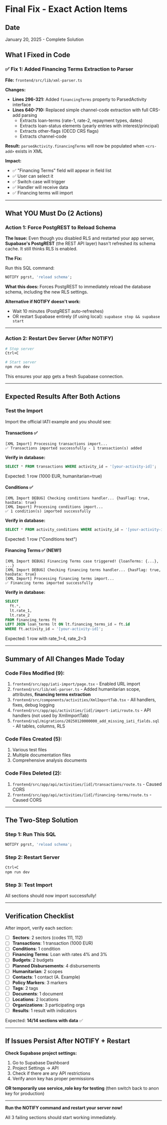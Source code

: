 # Final Fix - Exact Action Items

## Date
January 20, 2025 - Complete Solution

## What I Fixed in Code

### ✅ Fix 1: Added Financing Terms Extraction to Parser

**File:** `frontend/src/lib/xml-parser.ts`

**Changes:**
- **Lines 296-321:** Added `financingTerms` property to ParsedActivity interface
- **Lines 640-710:** Replaced simple channel-code extraction with full CRS-add parsing
  - Extracts loan-terms (rate-1, rate-2, repayment types, dates)
  - Extracts loan-status elements (yearly entries with interest/principal)
  - Extracts other-flags (OECD CRS flags)
  - Extracts channel-code

**Result:** `parsedActivity.financingTerms` will now be populated when `<crs-add>` exists in XML

**Impact:**
- ✅ "Financing Terms" field will appear in field list
- ✅ User can select it
- ✅ Switch case will trigger
- ✅ Handler will receive data
- ✅ Financing terms will import

---

## What YOU Must Do (2 Actions)

### Action 1: Force PostgREST to Reload Schema

**The Issue:**
Even though you disabled RLS and restarted your app server, **Supabase's PostgREST** (the REST API layer) hasn't refreshed its schema cache. It still thinks RLS is enabled.

**The Fix:**

Run this SQL command:

```sql
NOTIFY pgrst, 'reload schema';
```

**What this does:** Forces PostgREST to immediately reload the database schema, including the new RLS settings.

**Alternative if NOTIFY doesn't work:**
- Wait 10 minutes (PostgREST auto-refreshes)
- OR restart Supabase entirely (if using local): `supabase stop && supabase start`

---

### Action 2: Restart Dev Server (After NOTIFY)

```bash
# Stop server
Ctrl+C

# Start server  
npm run dev
```

This ensures your app gets a fresh Supabase connection.

---

## Expected Results After Both Actions

### Test the Import

Import the official IATI example and you should see:

#### Transactions ✅
```
[XML Import] Processing transactions import...
✅ Transactions imported successfully - 1 transaction(s) added
```

**Verify in database:**
```sql
SELECT * FROM transactions WHERE activity_id = '[your-activity-id]';
```
Expected: 1 row (1000 EUR, humanitarian=true)

#### Conditions ✅
```
[XML Import DEBUG] Checking conditions handler... {hasFlag: true, hasData: true}
[XML Import] Processing conditions import...
✅ 1 condition(s) imported successfully
```

**Verify in database:**
```sql
SELECT * FROM activity_conditions WHERE activity_id = '[your-activity-id]';
```
Expected: 1 row ("Conditions text")

#### Financing Terms ✅ (NEW!)
```
[XML Import DEBUG] Financing Terms case triggered! {loanTerms: {...}, ...}
[XML Import DEBUG] Checking financing terms handler... {hasFlag: true, hasData: true}
[XML Import] Processing financing terms import...
✅ Financing terms imported successfully
```

**Verify in database:**
```sql
SELECT 
  ft.*,
  lt.rate_1,
  lt.rate_2
FROM financing_terms ft
LEFT JOIN loan_terms lt ON lt.financing_terms_id = ft.id
WHERE ft.activity_id = '[your-activity-id]';
```
Expected: 1 row with rate_1=4, rate_2=3

---

## Summary of All Changes Made Today

### Code Files Modified (9):
1. `frontend/src/app/iati-import/page.tsx` - Enabled URL import
2. `frontend/src/lib/xml-parser.ts` - Added humanitarian scope, attributes, **financing terms extraction**
3. `frontend/src/components/activities/XmlImportTab.tsx` - All handlers, fixes, debug logging
4. `frontend/src/app/api/activities/[id]/import-iati/route.ts` - API handlers (not used by XmlImportTab)
5. `frontend/sql/migrations/20250120000000_add_missing_iati_fields.sql` - All tables, columns, RLS

### Code Files Created (5):
1. Various test files
2. Multiple documentation files
3. Comprehensive analysis documents

### Code Files Deleted (2):
1. `frontend/src/app/api/activities/[id]/transactions/route.ts` - Caused CORS
2. `frontend/src/app/api/activities/[id]/financing-terms/route.ts` - Caused CORS

---

## The Two-Step Solution

### Step 1: Run This SQL
```sql
NOTIFY pgrst, 'reload schema';
```

### Step 2: Restart Server
```bash
Ctrl+C
npm run dev
```

### Step 3: Test Import

All sections should now import successfully!

---

## Verification Checklist

After import, verify each section:

- [ ] **Sectors**: 2 sectors (codes 111, 112)
- [ ] **Transactions**: 1 transaction (1000 EUR)
- [ ] **Conditions**: 1 condition
- [ ] **Financing Terms**: Loan with rates 4% and 3%
- [ ] **Budgets**: 2 budgets
- [ ] **Planned Disbursements**: 4 disbursements
- [ ] **Humanitarian**: 2 scopes
- [ ] **Contacts**: 1 contact (A. Example)
- [ ] **Policy Markers**: 3 markers
- [ ] **Tags**: 2 tags
- [ ] **Documents**: 1 document
- [ ] **Locations**: 2 locations
- [ ] **Organizations**: 3 participating orgs
- [ ] **Results**: 1 result with indicators

Expected: **14/14 sections with data** ✅

---

## If Issues Persist After NOTIFY + Restart

**Check Supabase project settings:**
1. Go to Supabase Dashboard
2. Project Settings → API
3. Check if there are any API restrictions
4. Verify anon key has proper permissions

**OR temporarily use service_role key for testing** (then switch back to anon key for production)

---

**Run the NOTIFY command and restart your server now!**

All 3 failing sections should start working immediately.

